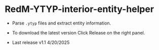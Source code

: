 # RedM-YTYP-interior-entity-helper
- Parse `.ytyp` files and extract entity information.

- To download the latest version Click Release on the right panel.

- Last release 
v1.1 4/20/2025
